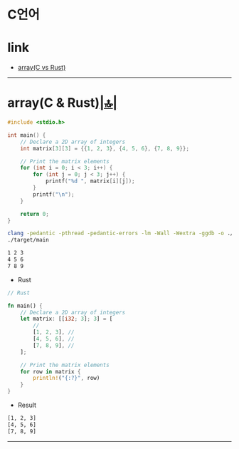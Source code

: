 # C언어

# link

- [array(C vs Rust)](#arrayc--rust)

<hr />


# array(C & Rust)[|🔝|](#link)


```c
#include <stdio.h>

int main() {
    // Declare a 2D array of integers
    int matrix[3][3] = {{1, 2, 3}, {4, 5, 6}, {7, 8, 9}};

    // Print the matrix elements
    for (int i = 0; i < 3; i++) {
        for (int j = 0; j < 3; j++) {
            printf("%d ", matrix[i][j]);
        }
        printf("\n");
    }

    return 0;
}

```

```bash
clang -pedantic -pthread -pedantic-errors -lm -Wall -Wextra -ggdb -o ./target/main ./src/main.c
./target/main

1 2 3
4 5 6
7 8 9

```

- Rust


```rs
// Rust

fn main() {
    // Declare a 2D array of integers
    let matrix: [[i32; 3]; 3] = [
        //
        [1, 2, 3], //
        [4, 5, 6], //
        [7, 8, 9], //
    ];

    // Print the matrix elements
    for row in matrix {
        println!("{:?}", row)
    }
}
```

- Result

```bash
[1, 2, 3]
[4, 5, 6]
[7, 8, 9]
```


<hr />

